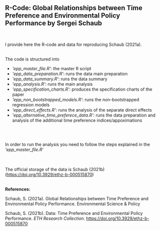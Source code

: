 ## R-Code: Global Relationships between Time Preference and Environmental Policy Performance by Sergei Schaub
<br>

I provide here the R-code and data for reproducing Schaub (2021a). 
<br>
<br>
 
The code is structured into <br> 
- *'epp_master_file.R'*: the master R script <br>
- *'epp_data_preparation.R'*: runs the data main preparation <br>
- *'epp_data_summary.R'*: runs the data summary <br>
- *'epp_analysis.R'*: runs the main analysis <br>
- *'epp_specification_charts.R'*: produces the specification charts of the paper <br>
- *'epp_non_bootstrapped_models.R'*: runs the non-bootstrapped regression models <br>
- *'epp_direct_effects.R'*: runs the analysis of the separate direct effects <br>
- *'epp_alternative_time_preferece_data.R'*: runs the data preparation and analysis of the additional time preference indices/appoximations <br>
<br>
<br>

In order to run the analysis you need to follow the steps explained in the *'epp_master_file.R'* <br>
<br>
<br>

The official storage of the data is Schaub (2021b) (https://doi.org/10.3929/ethz-b-000515870) 
<br>
<br>

**References:**
<br>

Schaub, S. (2021a). Global Relationships between Time Preference and Environmental Policy Performance. Environmental Science & Policy

Schaub, S. (2021b). Data: Time Preference and Environmental Policy Performance. *ETH Research Collection*. https://doi.org/10.3929/ethz-b-000515870
